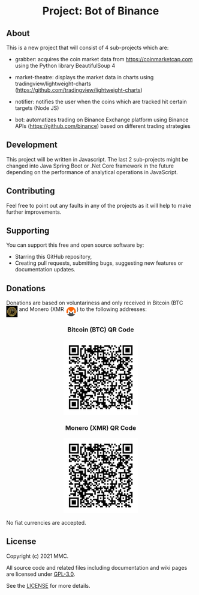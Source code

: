<h1 align="center">
  Project: Bot of Binance
</h1>
<h2 align="center">
</h2>

## About
This is a new project that will consist of 4 sub-projects which are:

- grabber: acquires the coin market data from https://coinmarketcap.com using the Python library BeautifulSoup 4

- market-theatre: displays the market data in charts using tradingview/lightweight-charts (https://github.com/tradingview/lightweight-charts)

- notifier: notifies the user when the coins which are tracked hit certain targets (Node JS)

- bot: automatizes trading on Binance Exchange platform using Binance APIs (https://github.com/binance) based on different trading strategies 

## Development
This project will be written in Javascript. The last 2 sub-projects might be changed into Java Spring Boot or .Net Core framework in the future depending on the performance of analytical operations in JavaScript. 

## Contributing
Feel free to point out any faults in any of the projects as it will help to make further improvements. 

## Supporting
You can support this free and open source software by:
- Starring this GitHub repository,
- Creating pull requests, submitting bugs, suggesting new features or documentation updates.

## Donations
Donations are based on voluntariness and only received in Bitcoin (BTC <img src="https://github.com/mmcil/BoB/blob/main/btc-symbol.jpg" width="30" height="30" style="vertical-align:top"/> and Monero (XMR <img src="https://github.com/mmcil/BoB/blob/main/monero.png" width="30" height="30" style="vertical-align:top"/>)  to the following addresses:

<div align="center">
  <h3 align="center">Bitcoin (BTC) QR Code</h3>
  <img src="https://github.com/mmcil/BoB/blob/main/address.png" width="200" height="200"/>
</div>

<div align="center">
  <h3 align="center">Monero (XMR) QR Code</h3>
  <img src="https://github.com/mmcil/BoB/blob/main/address.png" width="200" height="200"/>
</div>

No fiat currencies are accepted. 

## License
Copyright (c) 2021 MMC. 

All source code and related files including documentation and wiki pages are licensed under [GPL-3.0](https://www.gnu.org/licenses/gpl-3.0.en.html).

See the [LICENSE](https://github.com/mmcil/BoB/blob/main/LICENSE) for more details.
